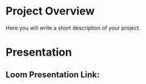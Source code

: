 # Project Overview
Here you will write a short description of your project.


# Presentation

## Loom Presentation Link:
